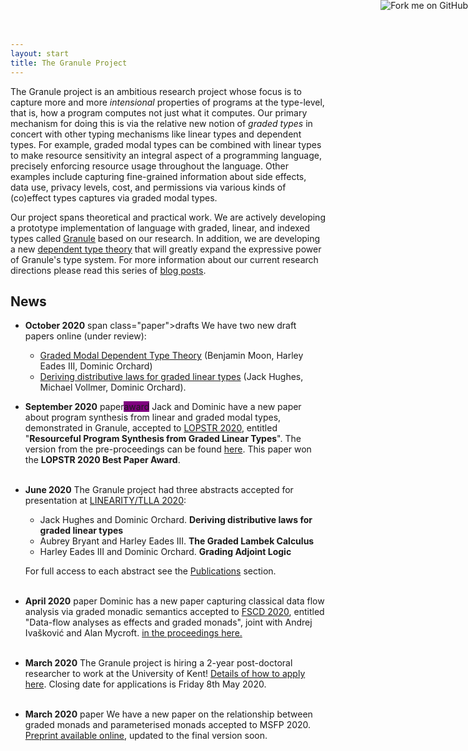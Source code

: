 ```yaml
---
layout: start
title: The Granule Project
---
```


<a href="https://github.com/granule-project/granule"><img style="position: absolute; top: 0; right: 0; border: 0;" src="https://camo.githubusercontent.com/652c5b9acfaddf3a9c326fa6bde407b87f7be0f4/68747470733a2f2f73332e616d617a6f6e6177732e636f6d2f6769746875622f726962626f6e732f666f726b6d655f72696768745f6f72616e67655f6666373630302e706e67" alt="Fork me on GitHub" data-canonical-src="https://s3.amazonaws.com/github/ribbons/forkme_right_orange_ff7600.png"></a>

The Granule project is an ambitious research project whose focus is to
capture more and more _intensional_ properties of programs at the
type-level, that is, how a program computes not just what it computes.
Our primary mechanism for doing this is via the relative new notion of
_graded types_ in concert with other typing mechanisms like linear
types and dependent types. For example, graded modal types can be
combined with linear types to make resource sensitivity an integral
aspect of a programming language, precisely enforcing resource usage
throughout the language. Other examples include capturing fine-grained
information about side effects, data use, privacy levels, cost, and
permissions via various kinds of (co)effect types captures via graded
modal types.

Our project spans theoretical and practical work.
We are actively developing a prototype implementation of
language with graded, linear, and indexed types called
[Granule](/granule.html) based on our research.  In addition, we are
developing a new [dependent type theory]() that will greatly expand
the expressive power of Granule's type system.  For more information
about our current research directions please read this series of [blog
posts]().

## News

- __October 2020__ span class="paper">drafts</span> We have two new draft papers online (under review):

  - [Graded Modal Dependent Type Theory](https://arxiv.org/pdf/2010.13163.pdf) (Benjamin Moon, Harley Eades III, Dominic Orchard)
  - [Deriving distributive laws for graded linear types](http://granule-project.github.io/papers/distributive_laws_journal.pdf) (Jack Hughes, Michael Vollmer, Dominic Orchard).<br />

- __September 2020__ <span class='paper'>paper</span><span class='paper' style='background:purple'>award</span> Jack and Dominic have a new paper about program synthesis from linear and graded modal types, demonstrated in Granule, accepted to [LOPSTR 2020](https://nms.kcl.ac.uk/maribel.fernandez/LOPSTR2020/),
entitled "__Resourceful Program Synthesis from Graded Linear Types__". The version from the pre-proceedings can be found [here](http://granule-project.github.io/papers/LOPSTR_2020_paper_pre_proceedings.pdf). This paper won the **LOPSTR 2020 Best Paper Award**. <br
style="display:block;margin-bottom:30px;line-height:30px;font-size:30px;"
/><br />

- __June 2020__ The Granule project had three abstracts accepted for presentation at [LINEARITY/TLLA 2020](https://lipn.univ-paris13.fr/LinearityTLLA2020/):

   - Jack Hughes and Dominic Orchard. __Deriving distributive laws for graded linear types__
   - Aubrey Bryant and Harley Eades III. __The Graded Lambek Calculus__
   - Harley Eades III and Dominic Orchard. __Grading Adjoint Logic__

  For full access to each abstract see the [Publications](/research.html) section. <br
style="display:block;margin-bottom:30px;line-height:30px;font-size:30px;"
/><br />

- __April 2020__ <span class='paper'>paper</span> Dominic has a new paper capturing
classical data flow analysis via graded monadic semantics accepted to [FSCD 2020](https://fscd2020.org/),
entitled "Data-flow analyses as effects and graded monads", joint with Andrej Ivašković
and Alan Mycroft. <a
href="https://drops.dagstuhl.de/opus/volltexte/2020/12337/pdf/LIPIcs-FSCD-2020-15.pdf">in
the proceedings here.</a><br
style="display:block;margin-bottom:30px;line-height:30px;font-size:30px;"
/><br />

- __March 2020__ The Granule project is hiring a 2-year post-doctoral researcher to
work at the University of Kent!
[Details of how to apply here](https://jobs.kent.ac.uk/Vacancy.aspx?ref=STM-146-20).
Closing date for applications is Friday 8th May 2020.<br
style="display:block;margin-bottom:30px;line-height:30px;font-size:30px;"
/><br />

- __March 2020__ <span class='paper'>paper</span> We have a new paper on the
relationship between graded monads and parameterised monads accepted
to
MSFP 2020. [Preprint available online](https://arxiv.org/abs/2001.10274), updated to the final version soon.
